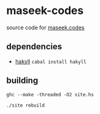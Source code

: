 maseek-codes
=============

source code for [maseek.codes](http://maseek.codes)

## dependencies

   * [hakyll](http://jaspervdj.be/hakyll/)
     `cabal install hakyll`

## building

`ghc --make -threaded -O2 site.hs`

`./site rebuild`
